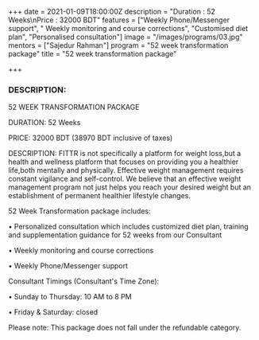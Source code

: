 +++
date = 2021-01-09T18:00:00Z
description = "Duration : 52 Weeks\nPrice : 32000 BDT"
features = ["Weekly Phone/Messenger support", " Weekly monitoring and course corrections", "Customised diet plan", "Personalised consultation"]
image = "/images/programs/03.jpg"
mentors = ["Sajedur Rahman"]
program = "52 week transformation package"
title = "52 week transformation package"

+++
### DESCRIPTION:

52 WEEK TRANSFORMATION PACKAGE

DURATION: 52 Weeks

PRICE: 32000 BDT (38970 BDT inclusive of taxes)

DESCRIPTION: FITTR is not specifically a platform for weight loss,but a health and wellness platform that focuses on providing you a healthier life,both mentally and physically. Effective weight management requires constant vigilance and self-control. We believe that an effective weight management program not just helps you reach your desired weight but an establishment of permanent healthier lifestyle changes.

52 Week Transformation package includes:

• Personalized consultation which includes customized diet plan, training and supplementation guidance for 52 weeks from our Consultant

• Weekly monitoring and course corrections

• Weekly Phone/Messenger support

Consultant Timings (Consultant's Time Zone):

• Sunday to Thursday: 10 AM to 8 PM

• Friday & Saturday: closed

Please note: This package does not fall under the refundable category.